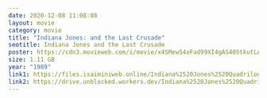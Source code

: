```yaml
---
date: 2020-12-08 11:08:08
layout: movie
category: movie
title: "Indiana Jones: and the Last Crusade"
seotitle: Indiana Jones and the Last Crusade
poster: https://cdn3.movieweb.com/i/movie/x4SMew54xFad99XI4gAS405tkutLAT/1000:100/Indiana-Jones-The-Last-Crusade.jpg
size: 1.11 GB
year: "1989"
link1: https://files.isaiminiweb.online/Indiana%2520Jones%2520Quadrilogy%2520(1981%2520to%25202008)/Indiana%2520Jones%2520(1989)%2520%5B720p%2520BDRip%2520-%2520%5BTamil%2520%2B%2520Telugu%2520%2B%2520Hindi%2520%2B%2520Eng%5D%2520-%2520x264%2520-%25201GB%5D.mkv?rootId=0AN9zhQ1hps-9Uk9PVA
link2: https://drive.unblocked.workers.dev/Indiana%2520Jones%2520Quadrilogy%2520(1981%2520to%25202008)/Indiana%2520Jones%2520(1989)%2520%5B720p%2520BDRip%2520-%2520%5BTamil%2520%2B%2520Telugu%2520%2B%2520Hindi%2520%2B%2520Eng%5D%2520-%2520x264%2520-%25201GB%5D.mkv?rootId=0AN9zhQ1hps-9Uk9PVA
---
```

